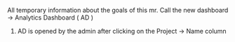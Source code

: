 All temporary information about the goals of this mr.
Call the new dashboard -> Analytics Dashboard ( AD )

1. AD is opened by the admin after clicking on the Project -> Name column
